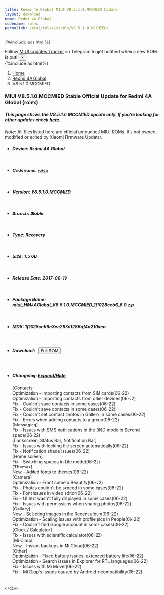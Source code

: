 ```yaml
---
title: Redmi 4A Global MIUI V8.5.1.0.MCCMIED Update
layout: download
name: Redmi 4A Global
codename: rolex
permalink: /miui/rolex/stable/V8.5.1.0.MCCMIED/
---
```


{%include ads.html%}
<div class="alert alert-primary alert-dismissible fade show" role="alert">
    Follow <a href="https://t.me/MIUIUpdatesTracker" class="alert-link">MIUI Updates Tracker</a> on Telegram to get
    notified when a new ROM is out!
    <button type="button" class="close" data-dismiss="alert" aria-label="Close">
        <span aria-hidden="true">&times;</span>
    </button>
</div>
{%include ad.html%}

<nav aria-label="breadcrumb">
    <ol class="breadcrumb">
        <li class="breadcrumb-item"><a href="/">Home</a></li>
        <li class="breadcrumb-item"><a href="/miui/rolex/">Redmi 4A Global</a></li>
        <li class="breadcrumb-item active" aria-current="page">V8.5.1.0.MCCMIED</li>
    </ol>
</nav>

<div class="col-12 mx-auto">
    <h3 class="title bg-light p-2 rounded">MIUI V8.5.1.0.MCCMIED Stable Official Update for Redmi 4A Global (rolex)</h3>
    <h5>This page shows the V8.5.1.0.MCCMIED update only. If you're looking for other updates check
        <a href="/miui/rolex/">here.</a></h5>
    <p><i>Note: </i>All files listed here are official untouched MIUI ROMs.
        It's not owned, modified or edited by Xiaomi Firmware Updater.</p>
    <div id="downloads">
                <div class="card card-body">
            <ul class="list-unstyled">
                <li style="padding-bottom: 10px;">
                    <h5><b>Device: </b>Redmi 4A Global</h5>
                </li>
                <li style="padding-bottom: 10px;">
                    <h5><b>Codename: </b> <a href="/miui/rolex/" target="_blank">rolex</a> </h5>
                </li>
                <li style="padding-bottom: 10px;">
                    <h5><b>Version: </b>V8.5.1.0.MCCMIED</h5>
                </li>
                <li style="padding-bottom: 10px;">
                    <h5><b>Branch: </b>Stable</h5>
                </li>
                <li style="padding-bottom: 10px;">
                    <h5><b>Type: </b>Recovery</h5>
                </li>
                <li style="padding-bottom: 10px;">
                    <h5><b>Size: </b>1.5 GB</h5>
                </li>
                <li style="padding-bottom: 10px;">
                    <h5><b>Release Date: </b>2017-06-19</h5>
                </li>
                <li style="padding-bottom: 10px;">
                    <h5><b>Package Name: </b><span id="filename" class="text-dark">miui_HM4AGlobal_V8.5.1.0.MCCMIED_1f1028ceb6_6.0.zip</span></h5>
                </li>
                <li style="padding-bottom: 10px;">
                    <h5><b>MD5: </b><span id="md5" class="text-muted">1f1028ceb6e3ee298c1286af4a210dea</span></h5>
                </li>
                <li style="padding-bottom: 10px;">
                    <h5><b>Download: </b><button type="button" id="download" class="btn btn-primary" style="margin: 7px;"
                            onclick="window.open('https://bigota.d.miui.com/V8.5.1.0.MCCMIED/miui_HM4AGlobal_V8.5.1.0.MCCMIED_1f1028ceb6_6.0.zip', '_blank');"><i class="fa fa-download"></i> Full ROM</button></h5>
                </li>
                <li style="padding-bottom: 10px;">
                    <h5><b>Changelog: </b><a href="#rolex_1_changelog" data-toggle="collapse" role="button"
                            aria-expanded="false" aria-controls="rolex_1_changelog"> <i class="fa fa-arrow-down"
                                aria-hidden="true"></i> Expand/Hide</a></h5>
                    <div class="collapse" id="rolex_1_changelog">
                        <p id="changelog_text">[Contacts]<br>Optimization - Importing contacts from SIM cards(06-22)<br>Optimization - Importing contacts from other devices(06-22)<br>Fix - Couldn't save contacts in some cases(06-22)<br>Fix - Couldn't save contacts in some cases(06-22)<br>Fix - Couldn't set contact photos in Gallery in some cases(06-22)<br>Fix - Errors when adding contacts to a group(06-22)<br>[Messaging]<br>Fix - Issues with SMS notifications in the DND mode in Second space(06-22)<br>[Lockscreen, Status Bar, Notification Bar]<br>Fix - Issues with locking the screen automatically(06-22)<br>Fix - Notification shade issues(06-22)<br>[Home screen]<br>Fix - Switching spaces in Lite mode(06-22)<br>[Themes]<br>New - Added fonts to themes(06-22)<br>[Camera]<br>Optimization - Front camera Beautify(06-22)<br>Fix - Photos couldn't be synced in some cases(06-22)<br>Fix - Font issues in video editor(06-22)<br>Fix - UI text wasn't fully displayed in some cases(06-22)<br>Fix - Issues with permissions when sharing photos(06-22)<br>[Gallery]<br>New - Selecting images in the Recent album(06-22)<br>Optimization - Scaling issues with profile pics in People(06-22)<br>Fix - Couldn't find Google account in some cases(06-22)<br>[Clock / Calculator]<br>Fix - Issues with scientific calculator(06-22)<br>[Mi Cloud]<br>New - Instant backups in Mi Cloud(06-22)<br>[Other]<br>Optimization - Fixed battery issues, extended battery life(06-22)<br>Optimization - Search issues in Explorer for RTL languages(06-22)<br>Fix - Issues with Mi Mover(06-22)<br>Fix - Mi Drop's issues caused by Android incompatibility(06-22)</p>
                    </div>
                </li>
            </ul>
        </div>

    </div>
</div>
